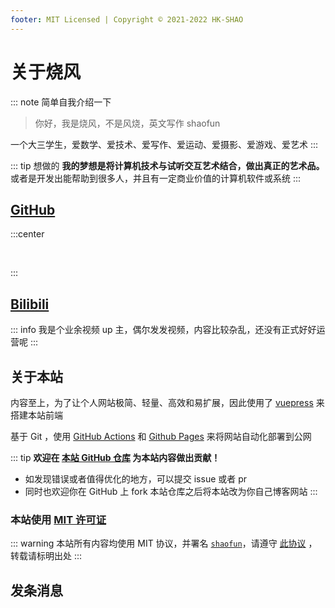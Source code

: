 ```yaml
---
footer: MIT Licensed | Copyright © 2021-2022 HK-SHAO
---
```


# 关于烧风

::: note 简单自我介绍一下
> 你好，我是烧风，不是风烧，英文写作 shaofun  

一个大三学生，爱数学、爱技术、爱写作、爱运动、爱摄影、爱游戏、爱艺术
:::

::: tip 想做的
**我的梦想是将计算机技术与试听交互艺术结合，做出真正的艺术品。** 或者是开发出能帮助到很多人，并且有一定商业价值的计算机软件或系统
:::

## [GitHub](https://github.com/HK-SHAO)

:::center

<p>
    <img src="https://cdn.jsdelivr.net/gh/HK-SHAO/github-stats/generated/overview.svg#gh-dark-mode-only" alt="" loading="lazy" class="medium-zoom-image" data-mode="darkmode-only">
    <img src="https://cdn.jsdelivr.net/gh/HK-SHAO/github-stats/generated/overview.svg#gh-light-mode-only" alt="" loading="lazy" class="medium-zoom-image" data-mode="lightmode-only">
    <img src="https://cdn.jsdelivr.net/gh/HK-SHAO/github-stats/generated/languages.svg#gh-dark-mode-only" alt="" loading="lazy" class="medium-zoom-image" data-mode="darkmode-only">
    <img src="https://cdn.jsdelivr.net/gh/HK-SHAO/github-stats/generated/languages.svg#gh-light-mode-only" alt="" loading="lazy" class="medium-zoom-image" data-mode="lightmode-only">
</p>

:::

## [Bilibili](https://space.bilibili.com/24046148)

::: info
我是个业余视频 up 主，偶尔发发视频，内容比较杂乱，还没有正式好好运营呢
:::

## 关于本站

内容至上，为了让个人网站极简、轻量、高效和易扩展，因此使用了 [vuepress](https://v2.vuepress.vuejs.org/zh/) 来搭建本站前端

基于 Git ，使用 [GitHub Actions](https://docs.github.com/cn/actions) 和 [Github Pages](https://docs.github.com/cn/pages) 来将网站自动化部署到公网

::: tip
**欢迎在 [本站 GitHub 仓库](https://github.com/HK-SHAO/HK-SHAO.github.io) 为本站内容做出贡献！**

- 如发现错误或者值得优化的地方，可以提交 issue 或者 pr
- 同时也欢迎你在 GitHub 上 fork 本站仓库之后将本站改为你自己博客网站
:::

### 本站使用 [MIT 许可证](/LICENSE.md)

::: warning
本站所有内容均使用 MIT 协议，并署名 [`shaofun`](//shao.fun)，请遵守 [此协议](/LICENSE.md) ，转载请标明出处
:::

## 发条消息

<CommentService />